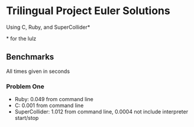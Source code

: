 # Trilingual Project Euler Solutions

Using C, Ruby, and SuperCollider*

\* for the lulz

## Benchmarks

All times given in seconds

### Problem One
* Ruby: 0.049 from command line
* C: 0.001 from command line
* SuperCollider: 1.012 from command line, 0.0004 not include
  interpreter start/stop
